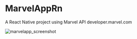 # MarvelAppRn
A React Native project using Marvel API developer.marvel.com

![marvelapp_screenshot](https://user-images.githubusercontent.com/10437479/114415187-bdc02380-9baf-11eb-9f2a-4de7e522a2e3.png)
